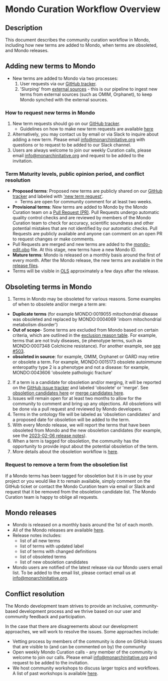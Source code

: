 # Mondo Curation Workflow Overview

## Description
This document describes the community curation workflow in Mondo, including how new terms are added to Mondo, when terms are obsoleted, and Mondo releases. 

## Adding new terms to Mondo
- New terms are added to Mondo via two processes:
  1. User requests via our [GitHub tracker](https://github.com/monarch-initiative/mondo/issues).
  2. 'Slurping' from [external sources](https://mondo.monarchinitiative.org/pages/sources/) - this is our pipeline to ingest new terms from external sources (such as OMIM, Orphanet), to keep Mondo synched with the external sources.
  
### How to request new terms in Mondo
1. New term requests should go on our [GitHub tracker](https://github.com/monarch-initiative/mondo/issues).
    - Guidelines on how to make new term requests are available [here](c-make-good-term-request.md)
2. Alternatively, you may contact us by email or via Slack to inquire about adding a new term. Please email info@monarchinitative.org with questions or to request to be added to our Slack channel.
3. Users are always welcome to join our weekly Curation calls,  please email info@monarchinitative.org and request to be added to the invitation.

### Term Maturity levels, public opinion period, and conflict resolution

- **Proposed terms**: Proposed new terms are publicly shared on our [GitHub tracker](https://github.com/monarch-initiative/mondo/issues) and labeled with ['new term request'](https://github.com/monarch-initiative/mondo/issues?q=is%3Aopen+is%3Aissue+label%3A%22New+term+request%22).
    - Terms are open for community comment for at least two weeks.
- **Provisional terms**: New terms are added to Mondo by the Mondo Curation team on a [Pull Request (PR)](https://github.com/monarch-initiative/mondo/pulls). Pull Requests undergo automatic quality control checks and are reviewed by members of the Mondo Curation team to check for accuracy, scientific soundness and other potential mistakes that are not identified by our automatic checks. Pull Requests are publicly available and anyone can comment on an open PR to request changes or make comments.
- Pull Requests are merged and new terms are added to the [mondo-edit.obo](https://github.com/monarch-initiative/mondo/blob/master/src/ontology/mondo-edit.obo) file. At this stage, new terms have a new Mondo ID.
- **Mature terms**:  Mondo is released on a monthly basis around the first of every month. After the Mondo release, the new terms are available in the [release files](https://github.com/monarch-initiative/mondo/releases).
- Terms will be visible in [OLS](https://www.ebi.ac.uk/ols4/ontologies/mondo) approximately a few days after the release.

## Obsoleting terms in Mondo
1. Terms in Mondo may be obsoleted for various reasons. Some examples of when to obsolete and/or merge a term are:  

- **Duplicate terms** (for example MONDO:0019055 mitochondrial disease was obsoleted and replaced by MONDO:0004069 'inborn mitochondrial metabolism disorder')  
- **Out of scope**- Some terms are excluded from Mondo based on certain criteria, which are outlined in the [exclusion reason table](editors-guide/exclusion-reasons.md). For example, terms that are not truly diseases, (ie phenotype terms, such as MONDO:0007348 Colchicine resistance). For another example, see [see #503](https://github.com/monarch-initiative/mondo/issues/503).
- **obsoleted in source**: for example, OMIM, Orphanet or GARD may retire or obsolete a term. For example, MONDO:0015173 obsolete autoimmune enteropathy type 2
is a phenotype and not a disease: for example, MONDO:0043606 'obsolete pathologic fracture'

2. If a term is a candidate for obsoletion and/or merging, it will be reported on the [GitHub issue tracker](https://github.com/monarch-initiative/mondo/issues) and labeled 'obsolete' or 'merge'. See [obsoletion candidates here](https://github.com/monarch-initiative/mondo/issues?q=is%3Aissue+is%3Aopen+label%3Aobsolete) or [merge candidates here](https://github.com/monarch-initiative/mondo/issues?q=is%3Aissue+is%3Aopen+label%3Amerge).
3. Issues will remain open for at least two months to allow for the community to comment and bring up any objections. All obsoletions will be done via a pull request and reviewed by Mondo developers.
4. Terms in the ontology file will be labeled as 'obsoletion candidates' and a proposed date for obsoletion will be added to the term.
4. With every Mondo release, we will report the terms that have been obsoleted from Mondo and the new obsoletion candidates (for example, see the [2023-02-06 release notes](https://github.com/monarch-initiative/mondo/releases/tag/v2023-02-06)).
5. When a term is tagged for obsoletion, the community has the opportunity to provide input about the potential obsoletion of the term. 
6. More details about the obsoletion workflow is [here](https://mondo.readthedocs.io/en/latest/editors-guide/merging-and-obsoleting/).

### Request to remove a term from the obsoletion list

If a Mondo terms has been tagged for obsoletion but it is in use by your project or you would like it to remain available, simply comment on the GitHub ticket or contact the Mondo Curation team via email or Slack and request that it be removed from the obsoletion candidate list. The Mondo Curation team is happy to oblige all requests.

## Mondo releases
- Mondo is released on a monthly basis around the 1st of each month.
- All of the Mondo releases are available [here](https://github.com/monarch-initiative/mondo/releases).
- Release notes includes:
    - list of all new terms
    - list of terms with updated label
    - list of terms with changed definitions
    - list of obsoleted terms
    - list of new obsoletion candidates
- Mondo users are notified of the latest release via our Mondo users email list. To be added to the email list, please contact email us at info@monarchinitative.org.

## Conflict resolution

The Mondo development team strives to provide an inclusive, community-based development process and we thrive based on our user and community feedback and participation. 

In the case that there are disagreements about our development approaches, we will work to resolve the issues. Some approaches include:
- Vetting process by members of the community is done on GitHub issues that are visible to (and can be commented on by) the community
- Open weekly Mondo Curation calls - any member of the community is welcome to join our calls. Please email info@monarchinitative.org and request to be added to the invitation.
- We host community workshops to discuss larger topics and workflows. A list of past workshops is available [here](https://mondo.monarchinitiative.org/pages/workshop/).

